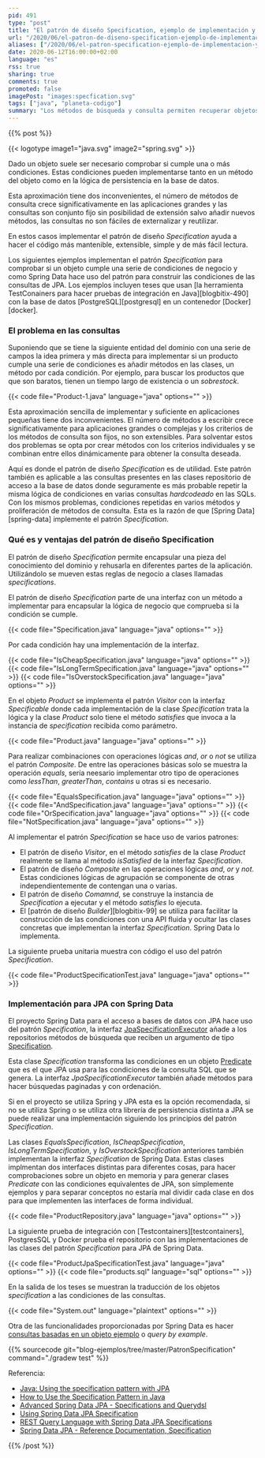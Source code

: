 ```yaml
---
pid: 491
type: "post"
title: "El patrón de diseño Specification, ejemplo de implementación y uso en JPA con Spring Data"
url: "/2020/06/el-patron-de-diseno-specification-ejemplo-de-implementacion-y-uso-en-jpa-con-spring-data/"
aliases: ["/2020/06/el-patron-specification-ejemplo-de-implementacion-y-uso-en-jpa-con-spring-data/"]
date: 2020-06-12T16:00:00+02:00
language: "es"
rss: true
sharing: true
comments: true
promoted: false
imagePost: "images:specfication.svg"
tags: ["java", "planeta-codigo"]
summary: "Los métodos de búsqueda y consulta permiten recuperar objetos de las bases de datos según los criterios deseados. Dependiendo del tamaño de la aplicación y sus casos de uso el número de consultas será más o menos grande. Con un número de consultas grande estas se vuelven complejas de mantener y generan duplicación de lógica de negocio. Para simplificar el mantenimiento de un número grande de consultas y evitar duplicidad de lógica de negocio una solución es implementar el patrón _Specification_."
---
```


{{% post %}}

{{< logotype image1="java.svg" image2="spring.svg" >}}

Dado un objeto suele ser necesario comprobar si cumple una o más condiciones. Estas condiciones pueden implementarse tanto en un método del objeto como en la lógica de persistencia en la base de datos.

Esta aproximación tiene dos inconvenientes, el número de métodos de consulta crece significativamente en las aplicaciones grandes y las consultas son conjunto fijo sin posibilidad de extensión salvo añadir nuevos métodos, las consultas no son fáciles de externalizar y reutilizar.

En estos casos implementar el patrón de diseño _Specification_ ayuda a hacer el código más mantenible, extensible, simple y de más fácil lectura.

Los siguientes ejemplos implementan el patrón _Specification_ para comprobar si un objeto cumple una serie de condiciones de negocio y como Spring Data hace uso del patrón para construir las condiciones de las consultas de JPA. Los ejemplos incluyen teses que usan [la herramienta TestConainers para hacer pruebas de integración en Java][blogbitix-490] con la base de datos [PostgreSQL][postgresql] en un contenedor [Docker][docker].

### El problema en las consultas

Suponiendo que se tiene la siguiente entidad del dominio con una serie de campos la idea primera y más directa para implementar si un producto cumple una serie de condiciones es añadir métodos en las clases, un método por cada condición. Por ejemplo, para buscar los productos que que son baratos, tienen un tiempo largo de existencia o un _sobrestock_.

{{< code file="Product-1.java" language="java" options="" >}}

Esta aproximación sencilla de implementar y suficiente en aplicaciones pequeñas tiene dos inconvenientes. El número de métodos a escribir crece significativamente para aplicaciones grandes o complejas y los criterios de los métodos de consulta son fijos, no son extensibles. Para solventar estos dos problemas se opta por crear métodos con los criterios individuales y se combinan entre ellos dinámicamente para obtener la consulta deseada.

Aquí es donde el patrón  de diseño _Specification_ es de utilidad. Este patrón también es aplicable a las consultas presentes en las clases repositorio de acceso a la base de datos donde seguramente es más probable repetir la misma lógica de condiciones en varias consultas _hardcodeado_ en las SQLs. Con los mismos problemas, condiciones repetidas en varios métodos y proliferación de métodos de consulta. Esta es la razón de que [Spring Data][spring-data] implemente el patrón _Specification_.

### Qué es y ventajas del patrón de diseño Specification

El patrón de diseño _Specification_ permite encapsular una pieza del conocimiento del dominio y rehusarla en diferentes partes de la aplicación. Utilizándolo se mueven estas reglas de negocio a clases llamadas _specifications_.

El patrón de diseño _Specification_ parte de una interfaz con un método a implementar para encapsular la lógica de negocio que comprueba si la condición se cumple.

{{< code file="Specification.java" language="java" options="" >}}

Por cada condición hay una implementación de la interfaz.

{{< code file="IsCheapSpecification.java" language="java" options="" >}}
{{< code file="IsLongTermSpecification.java" language="java" options="" >}}
{{< code file="IsOverstockSpecification.java" language="java" options="" >}}

En el objeto _Product_ se implementa el patrón _Visitor_ con la interfaz _Specificable_ donde cada implementación de la clase _Specification_ trata la lógica y la clase _Product_ solo tiene el método _satisfies_ que invoca a la instancia de _specification_ recibida como parámetro.

{{< code file="Product.java" language="java" options="" >}}

Para realizar combinaciones con operaciones lógicas _and_, _or_ o _not_ se utiliza el patrón _Composite_. De entre las operaciones básicas solo se muestra la operación _equals_, sería neesario implementar otro tipo de operaciones como _lessThan_, _greaterThan_, _contains_ u otras si es necesario.

{{< code file="EqualsSpecification.java" language="java" options="" >}}
{{< code file="AndSpecification.java" language="java" options="" >}}
{{< code file="OrSpecification.java" language="java" options="" >}}
{{< code file="NotSpecification.java" language="java" options="" >}}

Al implementar el patrón _Specification_ se hace uso de varios patrones:

* El patrón de diseño _Visitor_, en el método _satisfies_ de la clase _Product_ realmente se llama al método _isSatisfied_ de la interfaz _Specification_.
* El patrón de diseño _Composite_ en las operaciones lógicas _and_, _or_ y _not_. Estas condiciones lógicas de agrupación se componente de otras independientemente de contengan una o varias.
* El patrón de diseño _Comamnd_, se construye la instancia de _Specification_ a ejecutar y el método _satisfies_ lo ejecuta.
* El [patrón de diseño _Builder_][blogbitix-99] se utiliza para facilitar la construcción de las condiciones con una API fluida y ocultar las clases concretas que implementan la interfaz _Specification_. Spring Data lo implementa.

La siguiente prueba unitaria muestra con código el uso del patrón _Specification_.

{{< code file="ProductSpecificationTest.java" language="java" options="" >}}

### Implementación para JPA con Spring Data

El proyecto Spring Data para el acceso a bases de datos con JPA hace uso del patrón _Specification_, la interfaz [JpaSpecificationExecutor](https://docs.spring.io/spring-data/jpa/docs/current/api/org/springframework/data/jpa/repository/JpaSpecificationExecutor.html) añade a los repositorios métodos de búsqueda que reciben un argumento de tipo [Specification](https://docs.spring.io/spring-data/jpa/docs/current/api/org/springframework/data/jpa/domain/Specification.html).

Esta clase _Specification_ transforma las condiciones en un objeto [Predicate](javaee8:javax/persistence/criteria/Predicate.html) que es el que JPA usa para las condiciones de la consulta SQL que se genera. La interfaz _JpaSpecificationExecutor_ también añade métodos para hacer búsquedas paginadas y con ordenación.

Si en el proyecto se utiliza Spring y JPA esta es la opción recomendada, si no se utiliza Spring o se utiliza otra librería de persistencia distinta a JPA se puede realizar una implementación siguiendo los principios del patrón _Specification_.

Las clases _EqualsSpecification_, _IsCheapSpecification_, _IsLongTermSpecification_, y _IsOverstockSpecification_ anteriores también implementan la interfaz _Specification_ de Spring Data. Estas clases implmentan dos interfaces distintas para diferentes cosas, para hacer comprobaciones sobre un objeto en memoria y para generar clases _Predicate_ con las condiciones equivalentes de JPA, son símplemente ejemplos y para separar conceptos no estaría mal dividir cada clase en dos para que implementen las interfaces de forma individual.

{{< code file="ProductRepository.java" language="java" options="" >}}

La siguiente prueba de integración con [Testcontainers][testcontainers], PostgresSQL y Docker prueba el repositorio con las implementaciones de las clases del patrón _Specification_ para JPA de Spring Data.

{{< code file="ProductJpaSpecificationTest.java" language="java" options="" >}}
{{< code file="products.sql" language="sql" options="" >}}

En la salida de los teses se muestran la traducción de los objetos _specification_ a las condiciones de las consultas.

{{< code file="System.out" language="plaintext" options="" >}}

Otra de las funcionalidades proporcionadas por Spring Data es hacer [consultas basadas en un objeto ejemplo](https://docs.spring.io/spring-data/jpa/docs/current/reference/html/#query-by-example) o _query by example_.

{{% sourcecode git="blog-ejemplos/tree/master/PatronSpecification" command="./gradew test" %}}

Referencia:
* [Java: Using the specification pattern with JPA](https://www.mscharhag.com/java/specification-pattern-in-java-jpa)
* [How to Use the Specification Pattern in Java](https://dzone.com/articles/specification-pattern-quickly)
* [Advanced Spring Data JPA - Specifications and Querydsl](https://spring.io/blog/2011/04/26/advanced-spring-data-jpa-specifications-and-querydsl/)
* [Using Spring Data JPA Specification](https://dzone.com/articles/using-spring-data-jpa-specification)
* [REST Query Language with Spring Data JPA Specifications](https://www.baeldung.com/rest-api-search-language-spring-data-specifications)
* [Spring Data JPA - Reference Documentation, Specification](https://docs.spring.io/spring-data/jpa/docs/current/reference/html/#specifications)

{{% /post %}}

